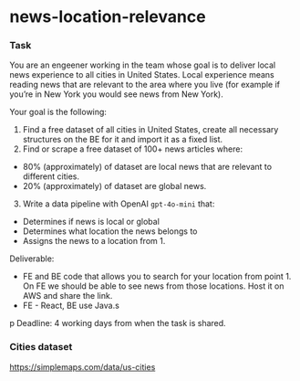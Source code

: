 # news-location-relevance

### Task
You are an engeener working in the team whose goal is to deliver local news experience to all cities in United States. 
Local experience means reading news that are relevant to the area where you live (for example if you’re in New York you would see news from New York). 

Your goal is the following: 
1. Find a free dataset of all cities in United States, create all necessary structures on the BE for it and import it as a fixed list. 
2. Find or scrape a free dataset of 100+ news articles where:
 - 80% (approximately) of dataset are local news that are relevant to different cities. 
 - 20% (approximately) of dataset are global news. 
3. Write a data pipeline with OpenAI `gpt-4o-mini` that:
 - Determines if news is local or global 
 - Determines what location the news belongs to
 - Assigns the news to a location from 1. 

Deliverable: 
- FE and BE code that allows you to search for your location from point 1. On FE we should be able to see news from those locations. Host it on AWS and share the link.
- FE - React, BE use Java.s 

p
Deadline: 4 working days from when the task is shared.


### Cities dataset
https://simplemaps.com/data/us-cities
